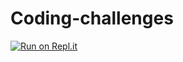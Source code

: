 # Coding-challenges
[![Run on Repl.it](https://repl.it/badge/github/vaishnave-s/Coding-challenges)](https://repl.it/github/vaishnave-s/Coding-challenges)